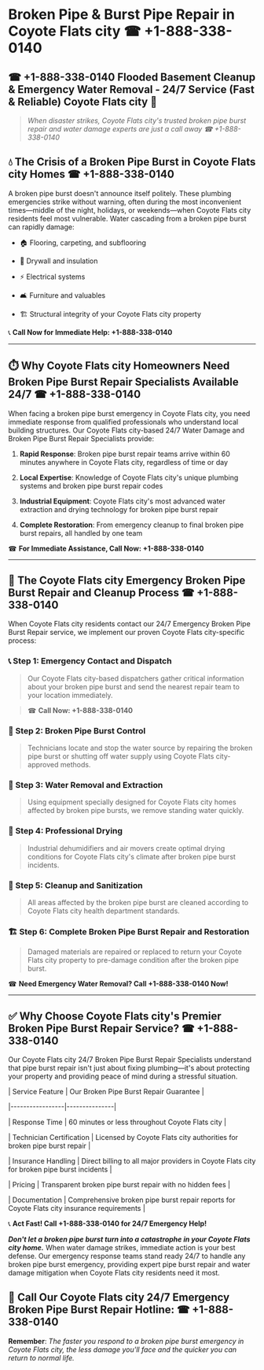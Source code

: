 # Broken Pipe & Burst Pipe Repair in Coyote Flats city ☎ +1-888-338-0140  
## ☎ +1-888-338-0140 Flooded Basement Cleanup & Emergency Water Removal - 24/7 Service (Fast & Reliable) Coyote Flats city 🚨  

> *When disaster strikes, Coyote Flats city's trusted broken pipe burst repair and water damage experts are just a call away ☎ +1-888-338-0140*  

## 💧 The Crisis of a Broken Pipe Burst in Coyote Flats city Homes ☎ +1-888-338-0140  

A broken pipe burst doesn't announce itself politely. These plumbing emergencies strike without warning, often during the most inconvenient times—middle of the night, holidays, or weekends—when Coyote Flats city residents feel most vulnerable. Water cascading from a broken pipe burst can rapidly damage:  

* 🏠 Flooring, carpeting, and subflooring  
* 🧱 Drywall and insulation  
* ⚡ Electrical systems  
* 🛋️ Furniture and valuables  
* 🏗️ Structural integrity of your Coyote Flats city property  

📞 **Call Now for Immediate Help: +1-888-338-0140**  

---  

## ⏱️ Why Coyote Flats city Homeowners Need Broken Pipe Burst Repair Specialists Available 24/7 ☎ +1-888-338-0140  

When facing a broken pipe burst emergency in Coyote Flats city, you need immediate response from qualified professionals who understand local building structures. Our Coyote Flats city-based 24/7 Water Damage and Broken Pipe Burst Repair Specialists provide:  

1. **Rapid Response**: Broken pipe burst repair teams arrive within 60 minutes anywhere in Coyote Flats city, regardless of time or day  
2. **Local Expertise**: Knowledge of Coyote Flats city's unique plumbing systems and broken pipe burst repair codes  
3. **Industrial Equipment**: Coyote Flats city's most advanced water extraction and drying technology for broken pipe burst repair  
4. **Complete Restoration**: From emergency cleanup to final broken pipe burst repairs, all handled by one team  

☎ **For Immediate Assistance, Call Now: +1-888-338-0140**  

---  

## 🔧 The Coyote Flats city Emergency Broken Pipe Burst Repair and Cleanup Process ☎ +1-888-338-0140  

When Coyote Flats city residents contact our 24/7 Emergency Broken Pipe Burst Repair service, we implement our proven Coyote Flats city-specific process:  

### 📞 Step 1: Emergency Contact and Dispatch  
> Our Coyote Flats city-based dispatchers gather critical information about your broken pipe burst and send the nearest repair team to your location immediately.  
> ☎ **Call Now: +1-888-338-0140**  

### 🚿 Step 2: Broken Pipe Burst Control  
> Technicians locate and stop the water source by repairing the broken pipe burst or shutting off water supply using Coyote Flats city-approved methods.  

### 🌊 Step 3: Water Removal and Extraction  
> Using equipment specially designed for Coyote Flats city homes affected by broken pipe bursts, we remove standing water quickly.  

### 💨 Step 4: Professional Drying  
> Industrial dehumidifiers and air movers create optimal drying conditions for Coyote Flats city's climate after broken pipe burst incidents.  

### 🧼 Step 5: Cleanup and Sanitization  
> All areas affected by the broken pipe burst are cleaned according to Coyote Flats city health department standards.  

### 🏗️ Step 6: Complete Broken Pipe Burst Repair and Restoration  
> Damaged materials are repaired or replaced to return your Coyote Flats city property to pre-damage condition after the broken pipe burst.  

☎ **Need Emergency Water Removal? Call +1-888-338-0140 Now!**  

---  

## ✅ Why Choose Coyote Flats city's Premier Broken Pipe Burst Repair Service? ☎ +1-888-338-0140  

Our Coyote Flats city 24/7 Broken Pipe Burst Repair Specialists understand that pipe burst repair isn't just about fixing plumbing—it's about protecting your property and providing peace of mind during a stressful situation.  

| Service Feature | Our Broken Pipe Burst Repair Guarantee |  
|-----------------|---------------|  
| Response Time | 60 minutes or less throughout Coyote Flats city |  
| Technician Certification | Licensed by Coyote Flats city authorities for broken pipe burst repair |  
| Insurance Handling | Direct billing to all major providers in Coyote Flats city for broken pipe burst incidents |  
| Pricing | Transparent broken pipe burst repair with no hidden fees |  
| Documentation | Comprehensive broken pipe burst repair reports for Coyote Flats city insurance requirements |  

📞 **Act Fast! Call +1-888-338-0140 for 24/7 Emergency Help!**  

***Don't let a broken pipe burst turn into a catastrophe in your Coyote Flats city home.*** When water damage strikes, immediate action is your best defense. Our emergency response teams stand ready 24/7 to handle any broken pipe burst emergency, providing expert pipe burst repair and water damage mitigation when Coyote Flats city residents need it most.  

## 📱 Call Our Coyote Flats city 24/7 Emergency Broken Pipe Burst Repair Hotline: ☎ +1-888-338-0140  

**Remember**: *The faster you respond to a broken pipe burst emergency in Coyote Flats city, the less damage you'll face and the quicker you can return to normal life.*